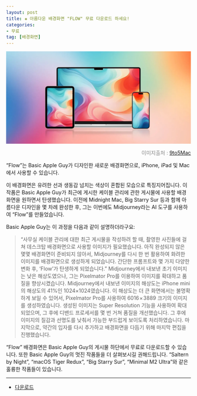```yaml
---
layout: post  
title: ✚ 아름다운 배경화면 "FLOW" 무료 다운로드 하세요!
categories:
- 무료
tag: [배경화면]
---
```


<div class="markdown-image">
<img src="/assets/article_images/2023-08-10-wallpaper/1.jpg" alt="" align="middle"/><p style="text-align:right;  color:#878787"> 이미지출처 : <a href="https://9to5mac.com/2023/08/09/download-flow-wallpaper-iphon-mac-basic-apple-guy/"> 9to5Mac </a></p> </div>


<p class="drop-korean">
“Flow”는 Basic Apple Guy가 디자인한 새로운 배경화면으로, iPhone, iPad 및 Mac에서 사용할 수 있습니다. </p>

이 배경화면은 유려한 선과 생동감 넘치는 색상이 혼합된 모습으로 특징지어집니다. 이 작품은 Basic Apple Guy가 최근에 게시한 케이블 관리에 관한 게시물에 사용할 배경화면을 원하면서 탄생했습니다. 이전에 Midnight Mac, Big Starry Sur 등과 함께 아름다운 디자인을 몇 차례 완성한 후, 그는 이번에도 Midjourney라는 AI 도구를 사용하여 “Flow”를 만들었습니다.

Basic Apple Guy는 이 과정을 다음과 같이 설명하더라구요:
>“사무실 케이블 관리에 대한 최근 게시물을 작성하려 할 때, 촬영한 사진들에 걸쳐 데스크탑 배경화면으로 사용할 이미지가 필요했습니다. 아직 완성되지 않은 몇몇 배경화면이 준비되지 않아서, Midjourney를 다시 한 번 활용하여 화려한 이미지를 배경화면으로 생성하게 되었습니다. 간단한 프롬프트와 몇 가지 다양한 변화 후, ‘Flow’가 탄생하게 되었습니다.”
>Midjourney에서 내보낸 초기 이미지는 낮은 해상도였으나, 그는 Pixelmator Pro를 이용하여 이미지를 확대하고 품질을 향상시켰습니다. Midjourney에서 내보낸 이미지의 해상도는 iPhone mini의 해상도의 41%인 1024×1024였습니다. 이 해상도는 더 큰 화면에서는 불명확하게 보일 수 있어서, Pixelmator Pro를 사용하여 6016 × 3889 크기의 이미지를 생성하였습니다. 생성된 이미지는 Super Resolution 기능을 사용하여 확대되었으며, 그 후에 디밴드 프로세서를 몇 번 거쳐 품질을 개선했습니다. 그 후에 이미지의 질감과 선명도를 낮춰서 가능한 부드럽게 보이도록 처리하였습니다. 마지막으로, 약간의 입자를 다시 추가하고 배경화면을 다듬기 위해 마지막 편집을 진행했습니다.

“Flow” 배경화면은 Basic Apple Guy의 게시물 하단에서 무료로 다운로드할 수 있습니다. 또한 Basic Apple Guy의 멋진 작품들을 더 살펴보시길 권해드립니다. “Saltern by Night”, “macOS Tiger Redux”, “Big Starry Sur”, “Minimal M2 Ultra”와 같은 훌륭한 작품들이 있습니다.

---
* [다운로드](https://basicappleguy.com/haberdashery/flow)